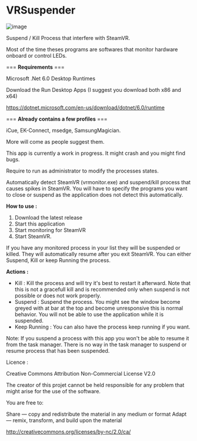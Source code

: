 # VRSuspender

![image](https://user-images.githubusercontent.com/3161577/148846714-8cc1e2a4-778b-4b62-85b3-c171eeb88904.png)


Suspend / Kill Process that interfere with SteamVR. 

Most of the time theses programs are softwares that monitor hardware onboard or control LEDs.

=== **Requirements** ===

Microsoft .Net 6.0 Desktop Runtimes

Download the Run Desktop Apps (I suggest you download both x86 and x64)

https://dotnet.microsoft.com/en-us/download/dotnet/6.0/runtime

=== **Already contains a few profiles** ===

iCue, EK-Connect, msedge, SamsungMagician.

More will come as people suggest them.

This app is currently a work in progress. It might crash and you might find bugs.

Require to run as administrator to modify the processes states.

Automatically detect SteamVR (vrmonitor.exe) and suspend/kill process that causes spikes in SteamVR. You will have to specify the programs you want to close or suspend as the application does not detect this automatically.

**How to use :**

1. Download the latest release 
2. Start this application
3. Start monitoring for SteamVR 
4. Start SteamVR. 
 
If you have any monitored process in your list they will be suspended or killed. They will automatically resume after you exit SteamVR.
You can either Suspend, Kill or keep Running the process.

**Actions :** 

- Kill : Kill the process and will try it's best to restart it afterward. Note that this is not a gracefull kill and is recommended only when suspend is not possible or does not work properly.
- Suspend : Suspend the process. You might see the window become greyed with at bar at the top and become unresponsive this is normal behavior. You will not be able to use the application while it is suspended.
- Keep Running : You can also have the process keep running if you want.

Note: If you suspend a process with this app you won't be able to resume it from the task manager. There is no way in the task manager to suspend or resume process that has been suspended.

Licence :

Creative Commons Attribution Non-Commercial License V2.0

The creator of this projet cannot be held responsible for any problem that might arise for the use of the software.

You are free to:

Share — copy and redistribute the material in any medium or format
Adapt — remix, transform, and build upon the material 

http://creativecommons.org/licenses/by-nc/2.0/ca/
